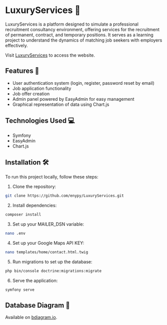 # LuxuryServices 💼

LuxuryServices is a platform designed to simulate a professional recruitment consultancy environment, offering services for the recruitment of permanent, contract, and temporary positions. It serves as a learning project to understand the dynamics of matching job seekers with employers effectively.

Visit [LuxuryServices](https://luxuryservices.evgenii.fr/) to access the website.

## Features 🚀

- User authentication system (login, register, password reset by email)
- Job application functionality
- Job offer creation
- Admin panel powered by EasyAdmin for easy management
- Graphical representation of data using Chart.js

## Technologies Used 💻

- Symfony
- EasyAdmin
- Chart.js

## Installation 🛠️

To run this project locally, follow these steps:

1. Clone the repository:

```bash
git clone https://github.com/enypy/LuxuryServices.git
```

2. Install dependencies:

```bash
composer install
```

3. Set up your MAILER_DSN variable:

```bash
nano .env
```

4. Set up your Google Maps API KEY:

```bash
nano templates/home/contact.html.twig
```

5. Run migrations to set up the database:

```bash
php bin/console doctrine:migrations:migrate
```

6. Serve the application:

```bash
symfony serve
```

## Database Diagram 📄

Available on [bdiagram.io](https://dbdiagram.io/d/TP-Luxury-Services-6512b106ffbf5169f083b96c).
